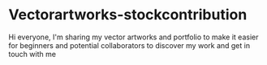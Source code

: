 # Vectorartworks-stockcontribution
Hi everyone, I'm sharing my vector artworks and portfolio to make it easier for beginners and potential collaborators to discover my work and get in touch with me

